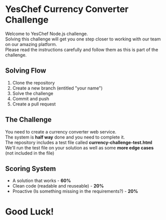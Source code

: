 # YesChef Currency Converter Challenge

Welcome to YesChef Node.js challenge.<br>
Solving this challenge will get you one step closer to working with our team on our amazing platform.<br>
Please read the instructions carefully and follow them as this is part of the challenge.<br>

## Solving Flow

1. Clone the repository
2. Create a new branch (entitled "your name")
3. Solve the challenge
4. Commit and push
5. Create a pull request


## The Challenge

You need to create a currency converter web service.<br>
The system is **half way** done and you need to complete it.<br>
The repository includes a test file called **currency-challenge-test.html**<br>
We'll run the test file on your solution as well as some **more edge cases** (not included in the file)<br>

## Scoring System
- A solution that works - **60%**
- Clean code (readable and reuseable) - **20%**
- Proactive (Is something missing in the requirements?) - **20%**

# Good Luck!

